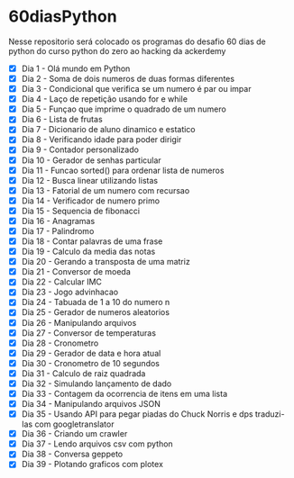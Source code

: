 # 60diasPython
Nesse repositorio será colocado os programas do desafio 60 dias de python do curso python do zero ao hacking da ackerdemy

- [x] Dia 1 - Olá mundo em Python
- [x] Dia 2 - Soma de dois numeros de duas formas diferentes
- [x] Dia 3 - Condicional que verifica se um numero é par ou impar
- [x] Dia 4 - Laço de repetição usando for e while
- [x] Dia 5 - Funçao que imprime o quadrado de um numero
- [x] Dia 6 - Lista de frutas
- [x] Dia 7 - Dicionario de aluno dinamico e estatico
- [x] Dia 8 - Verificando idade para poder dirigir
- [x] Dia 9 - Contador personalizado
- [x] Dia 10 - Gerador de senhas particular
- [x] Dia 11 - Funcao sorted() para ordenar lista de numeros
- [x] Dia 12 - Busca linear utilizando listas
- [x] Dia 13 - Fatorial de um numero com recursao
- [x] Dia 14 - Verificador de numero primo
- [x] Dia 15 - Sequencia de fibonacci
- [x] Dia 16 - Anagramas
- [x] Dia 17 - Palindromo
- [x] Dia 18 - Contar palavras de uma frase
- [x] Dia 19 - Calculo da media das notas
- [x] Dia 20 - Gerando a transposta de uma matriz
- [x] Dia 21 - Conversor de moeda
- [x] Dia 22 - Calcular IMC
- [x] Dia 23 - Jogo advinhacao
- [x] Dia 24 - Tabuada de 1 a 10 do numero n
- [x] Dia 25 - Gerador de numeros aleatorios
- [x] Dia 26 - Manipulando arquivos
- [x] Dia 27 - Conversor de temperaturas
- [x] Dia 28 - Cronometro
- [x] Dia 29 - Gerador de data e hora atual
- [x] Dia 30 - Cronometro de 10 segundos
- [x] Dia 31 - Calculo de raiz quadrada
- [x] Dia 32 - Simulando lançamento de dado
- [x] Dia 33 - Contagem da ocorrencia de itens em uma lista
- [x] Dia 34 - Manipulando arquivos JSON
- [x] Dia 35 - Usando API para pegar piadas do Chuck Norris e dps traduzi-las com googletranslator
- [x] Dia 36 - Criando um crawler
- [x] Dia 37 - Lendo arquivos csv com python
- [x] Dia 38 - Conversa geppeto
- [x] Dia 39 - Plotando graficos com plotex